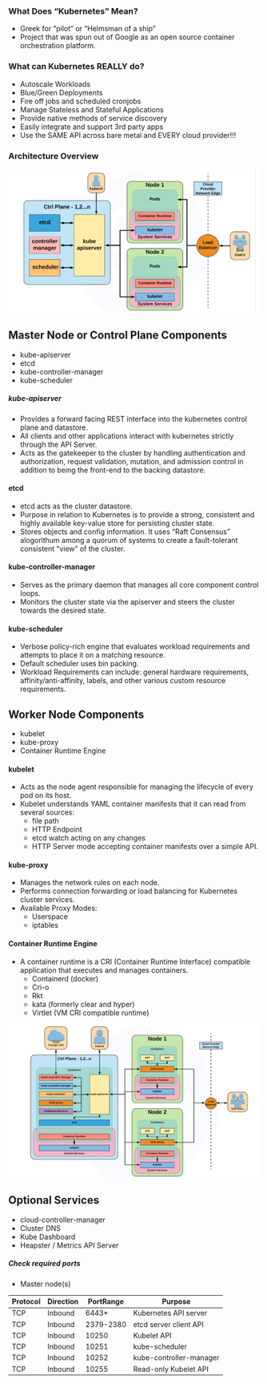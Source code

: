 ### What Does “Kubernetes” Mean?
* Greek for “pilot” or
“Helmsman of a ship”
* Project that was spun out of Google as an open source
container orchestration platform.

### What can Kubernetes REALLY do?
* Autoscale Workloads
* Blue/Green Deployments
* Fire off jobs and scheduled cronjobs
* Manage Stateless and Stateful Applications
* Provide native methods of service discovery
* Easily integrate and support 3rd party apps
* Use the SAME API
across bare metal and
EVERY cloud provider!!!

### Architecture Overview

![Image ipa](https://github.com/NileshChandekar/kubernetes_101/blob/master/images/1113.png)

## Master Node or Control Plane Components

* kube-apiserver
* etcd
* kube-controller-manager
* kube-scheduler

##### kube-apiserver

  * Provides a forward facing REST interface into the kubernetes control plane and datastore.
  * All clients and other applications interact with kubernetes strictly through the API Server.
  * Acts as the gatekeeper to the cluster by handling
authentication and authorization, request validation,
mutation, and admission control in addition to being the
front-end to the backing datastore.

#### etcd

* etcd acts as the cluster datastore.
* Purpose in relation to Kubernetes is to provide a strong,
consistent and highly available key-value store for
persisting cluster state.
* Stores objects and config information.
It uses “Raft Consensus” alogorithum
among a quorum of systems
to create a fault-tolerant
consistent “view” of the
cluster.

#### kube-controller-manager

* Serves as the primary daemon that
manages all core component control loops.
* Monitors the cluster state via the apiserver
and steers the cluster towards the
desired state.

#### kube-scheduler

* Verbose policy-rich engine that evaluates workload
requirements and attempts to place it on a matching
resource.
* Default scheduler uses bin packing.
* Workload Requirements can include: general hardware
requirements, affinity/anti-affinity, labels, and other
various custom resource requirements.

## Worker Node Components

* kubelet
* kube-proxy
* Container Runtime Engine

#### kubelet

* Acts as the node agent responsible for managing the
lifecycle of every pod on its host.
* Kubelet understands YAML container manifests that it
can read from several sources:
  * file path
  * HTTP Endpoint
  * etcd watch acting on any changes
  * HTTP Server mode accepting container manifests
over a simple API.

#### kube-proxy

* Manages the network rules on each node.
* Performs connection forwarding or load balancing for
Kubernetes cluster services.
* Available Proxy Modes:
  * Userspace
  * iptables

#### Container Runtime Engine

* A container runtime is a CRI (Container Runtime
Interface) compatible application that executes and
manages containers.
  * Containerd (docker)
  * Cri-o
  * Rkt
  * kata (formerly clear and hyper)
  * Virtlet (VM CRI compatible runtime)


![Image ipa](https://github.com/NileshChandekar/kubernetes_101/blob/master/images/1114.png)


## Optional Services

* cloud-controller-manager
* Cluster DNS
* Kube Dashboard
* Heapster / Metrics API Server


##### Check required ports

* Master node(s)

|Protocol|Direction|PortRange|Purpose|
|----|----|----|----|
|TCP|Inbound|6443*|Kubernetes API server|
|TCP|Inbound|2379-2380|etcd server client API|
|TCP|Inbound|10250|Kubelet API|
|TCP|Inbound|10251|kube-scheduler|
|TCP|Inbound|10252|kube-controller-manager|
|TCP|Inbound|10255|Read-only Kubelet API|
